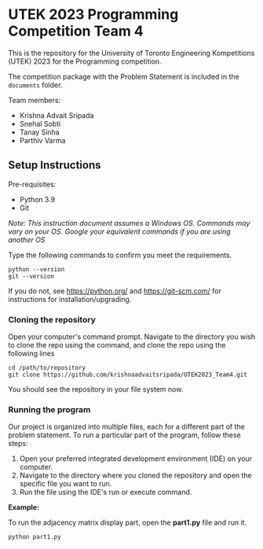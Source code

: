 # UTEK 2023 Programming Competition Team 4

This is the repository for the University of Toronto Engineering Kompetitions (UTEK) 2023 for the Programming competition.

The competition package with the Problem Statement is included in the `documents` folder.

Team members: 
* Krishna Advait Sripada
* Snehal Sobti
* Tanay Sinha
* Parthiv Varma

Setup Instructions
------------------

Pre-requisites: 
* Python 3.9
* Git

_Note: This instruction document assumes a Windows OS. Commands may vary on your OS. Google your equivalent commands if you are using another OS_

Type the following commands to confirm you meet the requirements.
```
python --version
git --version
```
If you do not, see https://python.org/ and https://git-scm.com/ for instructions for installation/upgrading. 

### Cloning the repository
Open your computer's command prompt. 
Navigate to the directory you wish to clone the repo using the command, and clone the repo using the following lines
```
cd /path/to/repository
git clone https://github.com/krishnaadvaitsripada/UTEK2023_Team4.git
```
You should see the repository in your file system now. 

### Running the program
Our project is organized into multiple files, each for a different part of the problem statement. To run a particular part of the program, follow these steps:

1) Open your preferred integrated development environment (IDE) on your computer.
2) Navigate to the directory where you cloned the repository and open the specific file you want to run.
3) Run the file using the IDE's run or execute command.

**Example:**

To run the adjacency matrix display part, open the **part1.py** file and run it.

```
python part1.py
```
